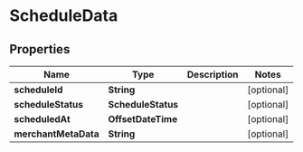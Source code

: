 

# ScheduleData


## Properties

| Name | Type | Description | Notes |
|------------ | ------------- | ------------- | -------------|
|**scheduleId** | **String** |  |  [optional] |
|**scheduleStatus** | **ScheduleStatus** |  |  [optional] |
|**scheduledAt** | **OffsetDateTime** |  |  [optional] |
|**merchantMetaData** | **String** |  |  [optional] |



